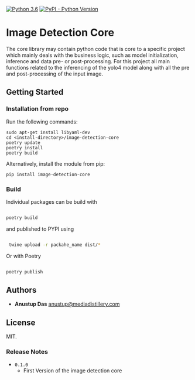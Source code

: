 [![Python 3.6](https://img.shields.io/badge/python-3.7-blue.svg)](https://www.python.org/downloads/release/python-3614/)
 <a href="">
        <img alt="PyPI - Python Version" src="https://img.shields.io/pypi/pyversions/example-template-service"></a>

#  Image Detection Core

The core library may contain python code that is core to a specific project which mainly deals with the business logic, such as model initialization, inference and data pre- or post-processing.
For this project all main functions related to the inferencing of the yolo4 model along with all the pre and post-processing of the input image. 

## Getting Started

### Installation from repo
Run the following commands:
```
sudo apt-get install libyaml-dev
cd <install-directory>/image-detection-core
poetry update
poetry install
poetry build
```

Alternatively, install the module from pip:
```
pip install image-detection-core
```

### Build

Individual packages can be build with

```bash

poetry build

```
and published to PYPI using
```bash

 twine upload -r packahe_name dist/*

```

Or with Poetry

```bash

poetry publish

```

## Authors

* **Anustup Das** anustup@mediadistillery.com

## License

MIT.

### Release Notes 
* `0.1.0`
    * First Version of the image detection core
